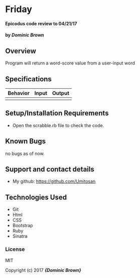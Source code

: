 # Friday

#### Epicodus code review to 04/21/17

#### by **_Dominic Brown_**

## Overview

Program will return a word-score value from a user-input word

## Specifications

| Behavior | Input | Output |
|----------|-------|--------|
|  |  |  |

## Setup/Installation Requirements

* Open the scrabble.rb file to check the code.

## Known Bugs

no bugs as of now.

## Support and contact details

* My github: https://github.com/Umitosan

## Technologies Used
* Git
* Html
* CSS
* Bootstrap
* Ruby
* Sinatra

### License

MIT

Copyright (c) 2017 **_{Dominic Brown}_**
